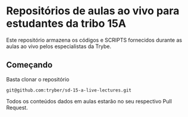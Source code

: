 # Repositórios de aulas ao vivo para estudantes da tribo 15A

Este repositório armazena os códigos e SCRIPTS fornecidos durante as aulas ao vivo pelos especialistas da Trybe.

## Começando

Basta clonar o repositório

``` 
git@github.com:tryber/sd-15-a-live-lectures.git
```

Todos os conteúdos dados em aulas estarão no seu respectivo Pull Request.